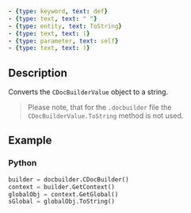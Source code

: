 ```yml signature
- {type: keyword, text: def}
- {type: text, text: " "}
- {type: entity, text: ToString}
- {type: text, text: (}
- {type: parameter, text: self}
- {type: text, text: )}
```

## Description

Converts the `CDocBuilderValue` object to a string.

> Please note, that for the `.docbuilder` file the `CDocBuilderValue.ToString` method is not used.

## Example

### Python

``` py
builder = docbuilder.CDocBuilder()
context = builder.GetContext()
globalObj = context.GetGlobal()
sGlobal = globalObj.ToString()
```
